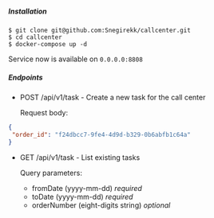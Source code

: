 ##### Installation

```
$ git clone git@github.com:Snegirekk/callcenter.git
$ cd callcenter
$ docker-compose up -d
```

Service now is available on `0.0.0.0:8808`

##### Endpoints

* POST /api/v1/task - Create a new task for the call center

    Request body:
    
 ```json
{
  "order_id": "f24dbcc7-9fe4-4d9d-b329-0b6abfb1c64a"
}
```

* GET /api/v1/task - List existing tasks

    Query parameters:
    * fromDate (yyyy-mm-dd) _required_
    * toDate (yyyy-mm-dd) _required_
    * orderNumber (eight-digits string) _optional_